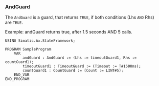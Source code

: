 ### AndGuard

The `AndGuard` is a guard, that returns `TRUE`, if both conditions (Lhs `AND` Rhs) are `TRUE`.

Example:
andGuard returns true, after 1.5 seconds AND 5 calls.


```iecst
USING Simatic.Ax.StateFramework;

PROGRAM SampleProgram
    VAR
        andGuard : AndGuard := (Lhs := timeoutGuard1, Rhs := countGuard1);
        timeoutGuard1 : TimeoutGuard := (Timeout := T#1500ms);
        countGuard1 : CountGuard := (Count := LINT#5);
    END_VAR
END_PROGRAM
```